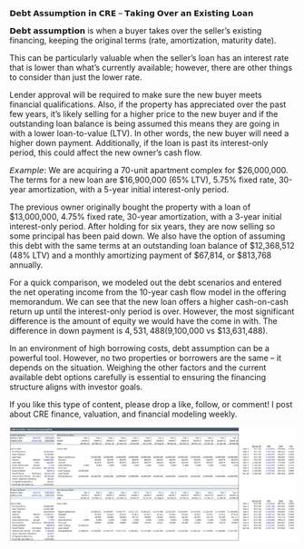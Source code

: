 𝗗𝗲𝗯𝘁 𝗔𝘀𝘀𝘂𝗺𝗽𝘁𝗶𝗼𝗻 𝗶𝗻 𝗖𝗥𝗘 – 𝗧𝗮𝗸𝗶𝗻𝗴 𝗢𝘃𝗲𝗿 𝗮𝗻 𝗘𝘅𝗶𝘀𝘁𝗶𝗻𝗴 𝗟𝗼𝗮𝗻
 
𝗗𝗲𝗯𝘁 𝗮𝘀𝘀𝘂𝗺𝗽𝘁𝗶𝗼𝗻 is when a buyer takes over the seller’s existing financing, keeping the original terms (rate, amortization, maturity date).

This can be particularly valuable when the seller’s loan has an interest rate that is lower than what’s currently available; however, there are other things to consider than just the lower rate. 

Lender approval will be required to make sure the new buyer meets financial qualifications. Also, if the property has appreciated over the past few years, it’s likely selling for a higher price to the new buyer and if the outstanding loan balance is being assumed this means they are going in with a lower loan-to-value (LTV). In other words, the new buyer will need a higher down payment. Additionally, if the loan is past its interest-only period, this could affect the new owner’s cash flow.

𝘌𝘹𝘢𝘮𝘱𝘭𝘦: We are acquiring a 70-unit apartment complex for $26,000,000. The terms for a new loan are $16,900,000 (65% LTV), 5.75% fixed rate, 30-year amortization, with a 5-year initial interest-only period.

The previous owner originally bought the property with a loan of $13,000,000, 4.75% fixed rate, 30-year amortization, with a 3-year initial interest-only period. After holding for six years, they are now selling so some principal has been paid down. We also have the option of assuming this debt with the same terms at an outstanding loan balance of $12,368,512 (48% LTV) and a monthly amortizing payment of $67,814, or $813,768 annually. 

For a quick comparison, we modeled out the debt scenarios and entered the net operating income from the 10-year cash flow model in the offering memorandum. We can see that the new loan offers a higher cash-on-cash return up until the interest-only period is over. However, the most significant difference is the amount of equity we would have the come in with. The difference in down payment is $4,531,488 ($9,100,000 vs $13,631,488).

In an environment of high borrowing costs, debt assumption can be a powerful tool. However, no two properties or borrowers are the same – it depends on the situation. Weighing the other factors and the current available debt options carefully is essential to ensuring the financing structure aligns with investor goals.

If you like this type of content, please drop a like, follow, or comment! I post about CRE finance, valuation, and financial modeling weekly.


![debt assumption calculations](image.png)
